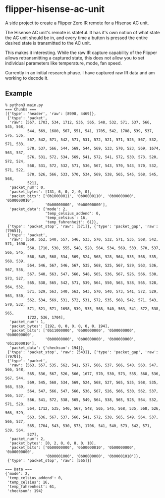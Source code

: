 # flipper-hisense-ac-unit

A side project to create a Flipper Zero IR remote for a Hisense AC unit.

The Hisense AC unit's remote is stateful. It has it's own notion of what state the AC unit should be in, and every time a button is pressed the entire desired state is transmitted to the AC unit.

This makes it interesting. While the raw IR capture capability of the Flipper allows retransmitting a captured state, this does not allow you to set individual parameters like temperature, mode, fan speed.

Currently in an initial research phase. I have captured raw IR data and am working to decode it.

## Example

```console
% python3 main.py
=== Chunks ===
[{'type': 'header', 'raw': [8998, 4469]},
 {'type': 'packet',
  'raw': [567, 1703, 534, 1712, 535, 565, 548, 532, 571, 537, 566, 545, 568,
          544, 569, 1680, 567, 551, 541, 1705, 542, 1708, 539, 537, 576, 536,
          567, 542, 571, 542, 571, 531, 572, 521, 571, 525, 567, 532, 571, 533,
          570, 537, 566, 544, 569, 544, 569, 533, 570, 523, 569, 1674, 563, 537,
          576, 531, 572, 534, 569, 541, 572, 541, 572, 530, 573, 520, 572, 524,
          568, 531, 572, 532, 571, 536, 567, 543, 570, 543, 570, 532, 571, 522,
          570, 526, 566, 533, 570, 534, 569, 538, 565, 545, 568, 545, 568,
          521],
  'packet_num': 0,
  'packet_bytes': [131, 6, 0, 2, 0, 0],
  'packet_bits': ['0b10000011', '0b00000110', '0b00000000', '0b00000010',
                  '0b00000000', '0b00000000'],
  'packet_data': {'mode': 2,
                  'temp_celsius_addend': 0,
                  'temp_celsius': 16,
                  'temp_fahrenheit': 61}},
 {'type': 'packet_stop', 'raw': [571]}, {'type': 'packet_gap', 'raw': [7965]},
 {'type': 'packet',
  'raw': [568, 552, 540, 557, 546, 533, 570, 532, 571, 535, 568, 542, 571, 1690,
          568, 1710, 538, 555, 548, 528, 564, 534, 569, 533, 570, 537, 566, 545,
          568, 545, 568, 534, 569, 524, 568, 528, 564, 535, 568, 535, 568, 539,
          564, 546, 567, 546, 567, 535, 568, 525, 567, 529, 563, 536, 567, 536,
          567, 540, 563, 547, 566, 548, 565, 536, 567, 526, 566, 530, 573, 527,
          565, 538, 565, 542, 571, 539, 564, 550, 563, 538, 565, 528, 564, 532,
          571, 529, 563, 540, 563, 543, 570, 540, 573, 541, 572, 529, 563, 530,
          562, 534, 569, 531, 572, 531, 572, 535, 568, 542, 571, 543, 570, 532,
          571, 521, 571, 1698, 539, 535, 568, 540, 563, 541, 572, 538, 565,
          1722, 536, 1704],
  'packet_num': 1,
  'packet_bytes': [192, 0, 0, 0, 0, 0, 0, 194],
  'packet_bits': ['0b11000000', '0b00000000', '0b00000000', '0b00000000',
                  '0b00000000', '0b00000000', '0b00000000', '0b11000010'],
  'packet_data': {'checksum': 194}},
 {'type': 'packet_stop', 'raw': [543]}, {'type': 'packet_gap', 'raw': [7970]},
 {'type': 'packet',
  'raw': [563, 557, 535, 562, 541, 537, 566, 537, 566, 540, 563, 547, 566, 548,
          565, 536, 567, 526, 566, 1677, 570, 530, 573, 535, 568, 536, 567, 544,
          569, 545, 568, 534, 569, 524, 568, 527, 565, 535, 568, 535, 568, 539,
          564, 547, 566, 547, 566, 536, 567, 526, 566, 530, 562, 537, 566, 537,
          566, 541, 572, 538, 565, 549, 564, 538, 565, 528, 564, 532, 571, 528,
          564, 1712, 535, 546, 567, 548, 565, 545, 568, 535, 568, 526, 566, 529,
          563, 536, 567, 537, 566, 541, 572, 538, 565, 549, 564, 537, 566, 527,
          565, 1704, 543, 530, 573, 1706, 541, 540, 573, 542, 571, 539, 564,
          527],
  'packet_num': 2,
  'packet_bytes': [0, 2, 0, 0, 8, 0, 10],
  'packet_bits': ['0b00000000', '0b00000010', '0b00000000', '0b00000000',
                  '0b00001000', '0b00000000', '0b00001010']},
 {'type': 'packet_stop', 'raw': [565]}]

=== Data ===
{'mode': 2,
 'temp_celsius_addend': 0,
 'temp_celsius': 16,
 'temp_fahrenheit': 61,
 'checksum': 194}
```
